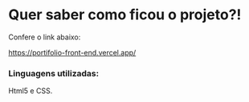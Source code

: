 <h1>Quer saber como ficou o projeto?!</h1>

Confere o link abaixo: 

https://portifolio-front-end.vercel.app/

<h3>Linguagens utilizadas:</h3>

Html5 e CSS.
